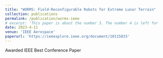 ```yaml
---
title: "WORMS: Field-Reconfigurable Robots for Extreme Lunar Terrain"
collection: publications
permalink: /publication/worms-ieee
# excerpt: 'This paper is about the number 3. The number 4 is left for future work.'
date: 2023-4-11
venue: 'IEEE Aerospace'
paperurl: 'https://ieeexplore.ieee.org/document/10115833'
---
```

Awarded IEEE Best Conference Paper